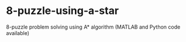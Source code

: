 # 8-puzzle-using-a-star
8-puzzle problem solving using A* algorithm (MATLAB and Python code available)
